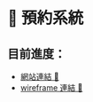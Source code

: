 # 🚀 預約系統

## 目前進度：

-  [網站連結 🍄](https://annielin28815.github.io/reservation-system)
-  [wireframe 連結 🐇](https://whimsical.com/studio-reserve-system-E2fkP7Ypw9L6dCa5aeCUNU)
